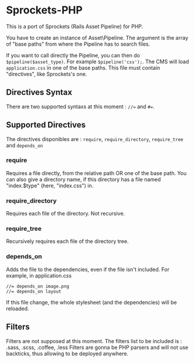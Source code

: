 # Sprockets-PHP

This is a port of Sprockets (Rails Asset Pipeline) for PHP.

You have to create an instance of Asset\Pipeline.
The argument is the array of "base paths" from where the Pipeline has to search files.

If you want to call directly the Pipeline, you can then do `$pipeline($asset_type)`.
For example `$pipeline('css');`.
The CMS will load `application.css` in one of the base paths.
This file must contain "directives", like Sprockets's one.
## Directives Syntax
There are two supported syntaxs at this moment : `//=` and `#=`.
## Supported Directives
The directives disponibles are : `require`, `require_directory`, `require_tree` and `depends_on`
### require
Requires a file directly, from the relative path OR one of the base path.
You can also give a directory name, if this directory has a file named "index.$type" (here, "index.css") in.
### require_directory
Requires each file of the directory. Not recursive.
### require_tree
Recursively requires each file of the directory tree.
### depends_on
Adds the file to the dependencies, even if the file isn't included.
For example, in application.css
```
//= depends_on image.png
//= depends_on layout
```
If this file change, the whole stylesheet (and the dependencies) will be reloaded.
## Filters
Filters are not supposed at this moment.
The filters list to be included is : .sass, .scss, .coffee, .less
Filters are gonna be PHP parsers and will not use backticks, thus allowing to be deployed anywhere.